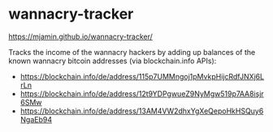 # wannacry-tracker

https://mjamin.github.io/wannacry-tracker/

Tracks the income of the wannacry hackers by adding up balances of the known wannacry bitcoin addresses (via blockchain.info APIs):

- https://blockchain.info/de/address/115p7UMMngoj1pMvkpHijcRdfJNXj6LrLn
- https://blockchain.info/de/address/12t9YDPgwueZ9NyMgw519p7AA8isjr6SMw
- https://blockchain.info/de/address/13AM4VW2dhxYgXeQepoHkHSQuy6NgaEb94
